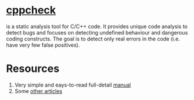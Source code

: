 # [cppcheck](http://cppcheck.sourceforge.net/)
is a static analysis tool for C/C++ code. It provides unique code analysis to detect bugs and 
focuses on detecting undefined behaviour and dangerous coding constructs. The goal is to detect 
only real errors in the code (i.e. have very few false positives).
# Resources
1. Very simple and eays-to-read full-detail [manual](http://cppcheck.sourceforge.net/)
2. Some [other articles](https://sourceforge.net/projects/cppcheck/files/Articles/)
